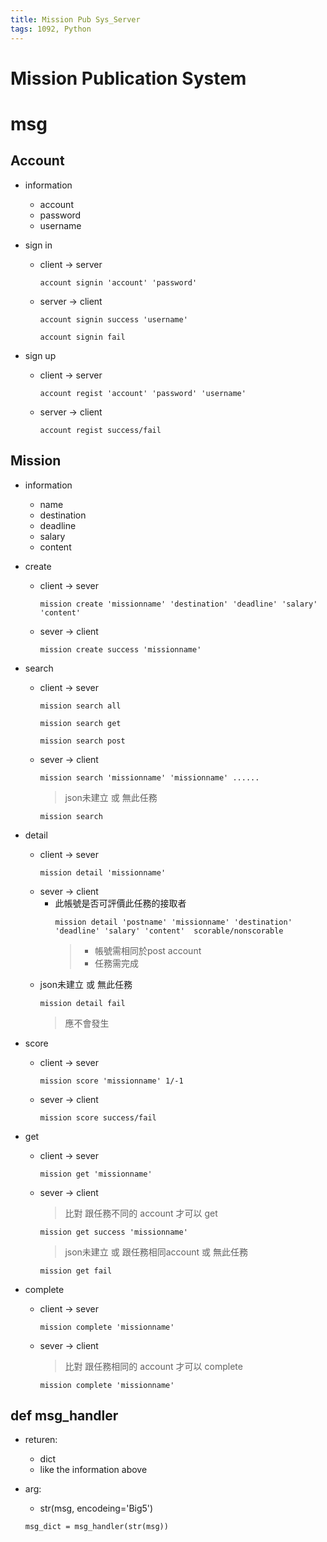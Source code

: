 ```yaml
---
title: Mission Pub Sys_Server
tags: 1092, Python
---
```


# Mission Publication System

# msg

## Account
- information
    - account
    - password
    - username

- sign in
    - client -> server
        ```python=
        account signin 'account' 'password'
        ```
    - server -> client
        ```python=
        account signin success 'username'
        ```
        ```python=
        account signin fail
        ```

- sign up
    -  client -> server
        ```python=
        account regist 'account' 'password' 'username'
        ```
    - server -> client
        ```python=
        account regist success/fail
        ```

## Mission

- information
    - name
    - destination
    - deadline
    - salary
    - content

- create
    - client -> sever
        ```python=
        mission create 'missionname' 'destination' 'deadline' 'salary' 'content'
        ```
    - sever -> client
        ```python=
        mission create success 'missionname'
        ```

- search
    - client -> sever
        ```python=
        mission search all
        ```
        ```python=
        mission search get
        ```
        ```python=
        mission search post
        ```
    - sever -> client
        ```python=
        mission search 'missionname' 'missionname' ......
        ```
        > json未建立 或 無此任務
        ```python=
        mission search 
        ```
- detail
    - client -> sever
        ```python=
        mission detail 'missionname'
        ```
    - sever -> client
        - 此帳號是否可評價此任務的接取者
            ```python=
            mission detail 'postname' 'missionname' 'destination' 'deadline' 'salary' 'content'  scorable/nonscorable
            ```
            > - 帳號需相同於post account
            > - 任務需完成
    - json未建立 或 無此任務
        ```python=
        mission detail fail
        ```
        > 應不會發生
- score
    - client -> sever
        ```python=
        mission score 'missionname' 1/-1
        ```
    - sever -> client
        ```python=
        mission score success/fail
        ```
- get
    - client -> sever
        ```python=
        mission get 'missionname'
        ```
    - sever -> client
        > 比對 跟任務不同的 account 才可以 get
        ```python=
        mission get success 'missionname'
        ```
        > json未建立 或 跟任務相同account 或 無此任務
        ```python=
        mission get fail
        ```

- complete
    - client -> sever
        ```python=
        mission complete 'missionname'
        ```
    - sever -> client
        > 比對 跟任務相同的 account 才可以 complete
        ```python=
        mission complete 'missionname'
        ```
## def msg_handler

- returen: 
    - dict
    - like the information above

- arg: 
    - str(msg, encodeing='Big5')

    ```python=
    msg_dict = msg_handler(str(msg))
    ```
